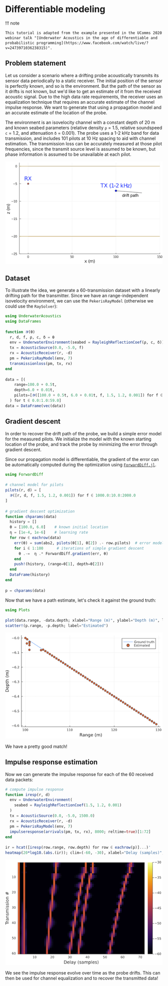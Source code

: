 # Differentiable modeling

!!! note

    This tutorial is adapted from the example presented in the UComms 2020 webinar talk "[Underwater Acoustics in the age of differentiable and probabilistic programming](https://www.facebook.com/watch/live/?v=2473971036238315)".

## Problem statement

Let us consider a scenario where a drifting probe acoustically transmits its sensor data periodically to a static receiver. The initial position of the sensor is perfectly known, and so is the environment. But the path of the sensor as it drifts is not known, but we'd like to get an estimate of it from the received acoustic signal. Due to the high data rate requirements, the receiver uses an equalization technique that requires an accurate estimate of the channel impulse response. We want to generate that using a propagation model and an accurate estimate of the location of the probe.

The environment is an isovelocity channel with a constant depth of 20 m and known seabed parameters (relative density `ρ` = 1.5, relative soundspeed `c` = 1.2, and attenuation `δ` = 0.001). The probe uses a 1-2 kHz band for data transmission, and includes 101 pilots at 10 Hz spacing to aid with channel estimation. The transmission loss can be accurately measured at those pilot frequencies, since the transmit source level is assumed to be known, but phase information is assumed to be unavailable at each pilot.

![](images/tut_autodiff_1.png)

## Dataset

To illustrate the idea, we generate a 60-transmission dataset with a linearly drifting path for the transmitter. Since we have an range-independent isovelocity environment, we can use the `PekerisRayModel` (otherwise we could use the `RaySolver`):

```julia
using UnderwaterAcoustics
using DataFrames

function 𝒴(θ)
  r, d, f, ρ, c, δ = θ
  env = UnderwaterEnvironment(seabed = RayleighReflectionCoef(ρ, c, δ))
  tx = AcousticSource(0.0, -5.0, f)
  rx = AcousticReceiver(r, -d)
  pm = PekerisRayModel(env, 7)
  transmissionloss(pm, tx, rx)
end

data = [(
    range=100.0 + 0.5t,
    depth=6.0 + 0.01t,
    pilots=[𝒴([100.0 + 0.5t, 6.0 + 0.01t, f, 1.5, 1.2, 0.001]) for f ∈ 1000.0:10.0:2000.0]
  ) for t ∈ 0.0:1.0:59.0]
data = DataFrame(vec(data))
```

## Gradient descent

In order to recover the drift path of the probe, we build a simple error model for the measured pilots. We initialize the model with the known starting location of the probe, and track the probe by minimizing the error through gradient descent.

Since our propagation model is differentiable, the gradient of the error can be automatically computed during the optimization using [`ForwardDiff.jl`](https://github.com/JuliaDiff/ForwardDiff.jl).

```julia
using ForwardDiff

# channel model for pilots
pilots(r, d) = [
  𝒴([r, d, f, 1.5, 1.2, 0.001]) for f ∈ 1000.0:10.0:2000.0
]

# gradient descent optimization
function chparams(data)
  history = []
  θ = [100.0, 6.0]    # known initial location
  η = [1e-4, 1e-6]    # learning rate
  for row ∈ eachrow(data)
    err(θ) = sum(abs2, pilots(θ[1], θ[2]) .- row.pilots)  # error model
    for i ∈ 1:100      # iterations of simple gradient descent
      θ .-=  η .* ForwardDiff.gradient(err, θ)
    end
    push!(history, (range=θ[1], depth=θ[2]))
  end
  DataFrame(history)
end

p = chparams(data)
```

Now that we have a path estimate, let's check it against the ground truth:

```julia
using Plots

plot(data.range, -data.depth; xlabel="Range (m)", ylabel="Depth (m)", label="Ground truth")
scatter!(p.range, -p.depth; label="Estimated")
```

![](images/tut_autodiff_2.png)

We have a pretty good match!

## Impulse response estimation

Now we can generate the impulse response for each of the 60 received data packets:

```julia
# compute impulse response
function iresp(r, d)
  env = UnderwaterEnvironment(
    seabed = RayleighReflectionCoef(1.5, 1.2, 0.001)
  )
  tx = AcousticSource(0.0, -5.0, 1500.0)
  rx = AcousticReceiver(r, -d)
  pm = PekerisRayModel(env, 7)
  impulseresponse(arrivals(pm, tx, rx), 8000; reltime=true)[1:72]
end

ir = hcat([iresp(row.range, row.depth) for row ∈ eachrow(p)]...)'
heatmap(20*log10.(abs.(ir)); clim=(-60, -30), xlabel="Delay (samples)", ylabel="Transmission #", yflip=true)
```

![](images/tut_autodiff_3.png)

We see the impulse response evolve over time as the probe drifts. This can then be used for channel equalization and to recover the transmitted data!
